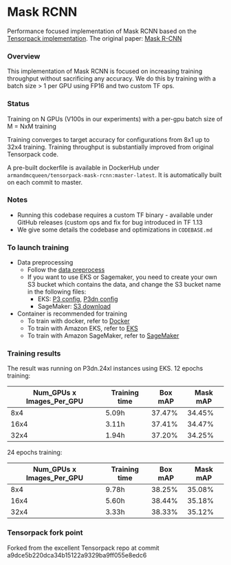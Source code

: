 # Mask RCNN

Performance focused implementation of Mask RCNN based on the [Tensorpack implementation](https://github.com/tensorpack/tensorpack/tree/master/examples/FasterRCNN).
The original paper: [Mask R-CNN](https://arxiv.org/abs/1703.06870)
### Overview

This implementation of Mask RCNN is focused on increasing training throughput without sacrificing any accuracy. We do this by training with a batch size > 1 per GPU using FP16 and two custom TF ops.

### Status

Training on N GPUs (V100s in our experiments) with a per-gpu batch size of M = NxM training

Training converges to target accuracy for configurations from 8x1 up to 32x4 training. Training throughput is substantially improved from original Tensorpack code.

A pre-built dockerfile is available in DockerHub under `armandmcqueen/tensorpack-mask-rcnn:master-latest`. It is automatically built on each commit to master.

### Notes

- Running this codebase requires a custom TF binary - available under GitHub releases (custom ops and fix for bug introduced in TF 1.13
- We give some details the codebase and optimizations in `CODEBASE.md`

### To launch training
- Data preprocessing
  - Follow the [data preprocess](https://github.com/tensorpack/tensorpack/tree/master/examples/FasterRCNN)
  - If you want to use EKS or Sagemaker, you need to create your own S3 bucket which contains the data, and change the S3 bucket name in the following files:
    - EKS: [P3 config](https://github.com/armandmcqueen/tensorpack-mask-rcnn/blob/master/infra/eks/fsx/p3/stage-data.yaml), [P3dn config](https://github.com/armandmcqueen/tensorpack-mask-rcnn/blob/master/infra/eks/fsx/p3dn/stage-data.yaml)
    - SageMaker: [S3 download](https://github.com/armandmcqueen/tensorpack-mask-rcnn/blob/master/infra/sm/run_mpi.py#L122)
- Container is recommended for training
  - To train with docker, refer to [Docker](https://github.com/armandmcqueen/tensorpack-mask-rcnn/tree/master/infra/docker)
  - To train with Amazon EKS, refer to [EKS](https://github.com/armandmcqueen/tensorpack-mask-rcnn/tree/master/infra/eks)
  - To train with Amazon SageMaker, refer to [SageMaker](https://github.com/armandmcqueen/tensorpack-mask-rcnn/tree/master/infra/sm)

### Training results
The result was running on P3dn.24xl instances using EKS.
12 epochs training:

| Num_GPUs x Images_Per_GPU | Training time | Box mAP | Mask mAP |
| ------------- | ------------- | ------------- | ------------- |
| 8x4 | 5.09h | 37.47% | 34.45% |
| 16x4 | 3.11h | 37.41% | 34.47% |
| 32x4 | 1.94h | 37.20% | 34.25% |

24 epochs training:

| Num_GPUs x Images_Per_GPU | Training time | Box mAP | Mask mAP |
| ------------- | ------------- | ------------- | ------------- |
| 8x4 | 9.78h | 38.25% | 35.08% |
| 16x4 | 5.60h | 38.44% | 35.18% |
| 32x4 | 3.33h | 38.33% | 35.12% |

### Tensorpack fork point

Forked from the excellent Tensorpack repo at commit a9dce5b220dca34b15122a9329ba9ff055e8edc6
